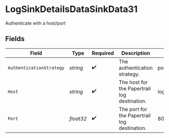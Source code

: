 # LogSinkDetailsDataSinkData31

Authenticate with a host/port


## Fields

| Field                                        | Type                                         | Required                                     | Description                                  | Example                                      |
| -------------------------------------------- | -------------------------------------------- | -------------------------------------------- | -------------------------------------------- | -------------------------------------------- |
| `AuthenticationStrategy`                     | *string*                                     | :heavy_check_mark:                           | The authentication strategy.                 | port                                         |
| `Host`                                       | *string*                                     | :heavy_check_mark:                           | The host for the Papertrail log destination. | logs1.papertrailapp.com:                     |
| `Port`                                       | *float32*                                    | :heavy_check_mark:                           | The port for the Papertrail log destination. | 8000                                         |